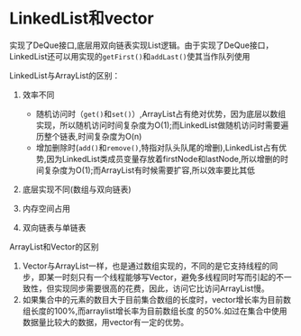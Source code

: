 # LinkedList和vector

实现了DeQue接口,底层用双向链表实现List逻辑。由于实现了DeQue接口，LinkedList还可以用实现的`getFirst()`和`addLast()`使其当作队列使用

LinkedList与ArrayList的区别：

1. 效率不同

   * 随机访问时（`get()`和`set()`）,ArrayList占有绝对优势，因为底层以数组实现，所以随机访问时间复杂度为O(1);而LinkedList做随机访问时需要遍历整个链表,时间复杂度为O(n)
   * 增加删除时(`add()`和`remove()`,特指对队头队尾的增删),LinkedList占有优势,因为LinkedList类成员变量存放着firstNode和lastNode,所以增删的时间复杂度为O(1);而ArrayList有时候需要扩容,所以效率要比其低

2. 底层实现不同(数组与双向链表)

3. 内存空间占用

4. 双向链表与单链表




ArrayList和Vector的区别

1. Vector与ArrayList一样，也是通过数组实现的，不同的是它支持线程的同步，即某一时刻只有一个线程能够写Vector，避免多线程同时写而引起的不一致性，但实现同步需要很高的花费，因此，访问它比访问ArrayList慢。
2. 如果集合中的元素的数目大于目前集合数组的长度时，vector增长率为目前数组长度的100%,而arraylist增长率为目前数组长度
   的50%.如过在集合中使用数据量比较大的数据，用vector有一定的优势。